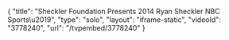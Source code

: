{
    "title": "Sheckler Foundation Presents 2014 Ryan Sheckler NBC Sports\u2019",
    "type": "solo",
    "layout": "iframe-static",
    "videoId": "3778240",
    "url": "\/tvpembed\/3778240"
}